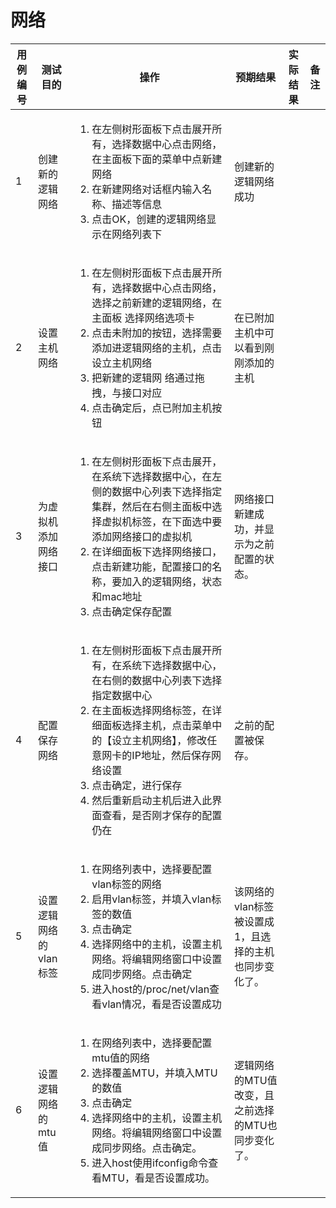# 网络

|用例编号|测试目的|操作|预期结果|实际结果|备注|
|--------|--------|----|--------|--------|----|
|1|创建新的逻辑网络|<ol><li>在左侧树形面板下点击展开所有，选择数据中心点击网络，在主面板下面的菜单中点新建网络</li><li>在新建网络对话框内输入名称、描述等信息</li><li>点击OK，创建的逻辑网络显示在网络列表下</li></ol>|创建新的逻辑网络成功|||
|2|设置主机网络|<ol><li>在左侧树形面板下点击展开所有，选择数据中心点击网络，选择之前新建的逻辑网络，在主面板 选择网络选项卡</li><li>点击未附加的按钮，选择需要添加进逻辑网络的主机，点击设立主机网络</li><li>把新建的逻辑网 络通过拖拽，与接口对应</li><li>点击确定后，点已附加主机按钮</li></ol>|在已附加主机中可以看到刚刚添加的主机|||
|3|为虚拟机添加网络接口|<ol><li>在左侧树形面板下点击展开，在系统下选择数据中心，在左侧的数据中心列表下选择指定集群，然后在右侧主面板中选择虚拟机标签，在下面选中要添加网络接口的虚拟机</li><li>在详细面板下选择网络接口，点击新建功能，配置接口的名称，要加入的逻辑网络，状态和mac地址</li><li>点击确定保存配置</li></ol>|网络接口新建成功，并显示为之前配置的状态。|||
|4|配置保存网络|<ol><li>在左侧树形面板下点击展开所有，在系统下选择数据中心，在右侧的数据中心列表下选择指定数据中心</li><li>在主面板选择网络标签，在详细面板选择主机，点击菜单中的【设立主机网络】，修改任意网卡的IP地址，然后保存网络设置</li><li>点击确定，进行保存</li><li>然后重新启动主机后进入此界面查看，是否刚才保存的配置仍在</li></ol>|之前的配置被保存。|||
|5|设置逻辑网络的vlan标签|<ol><li>在网络列表中，选择要配置vlan标签的网络</li><li>启用vlan标签，并填入vlan标签的数值</li><li>点击确定</li><li>选择网络中的主机，设置主机网络。将编辑网络窗口中设置成同步网络。点击确定</li><li>进入host的/proc/net/vlan查看vlan情况，看是否设置成功</li></ol>|该网络的vlan标签被设置成1，且选择的主机也同步变化了。|||
|6|设置逻辑网络的mtu值|<ol><li>在网络列表中，选择要配置mtu值的网络</li><li>选择覆盖MTU，并填入MTU的数值</li><li>点击确定</li><li>选择网络中的主机，设置主机网络。将编辑网络窗口中设置成同步网络。点击确定。</li><li>进入host使用ifconfig命令查看MTU，看是否设置成功。</li></ol>|逻辑网络的MTU值改变，且之前选择的MTU也同步变化了。|||

